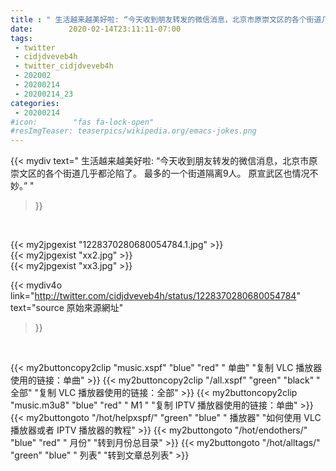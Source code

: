 ```yaml
---
title : " 生活越来越美好啦: “今天收到朋友转发的微信消息，北京市原崇文区的各个街道几乎都沦陷了。&#10;最多的一个街道隔离9人。&#10;原宣武区也情况不妙。”  "
date:        2020-02-14T23:11:11-07:00
tags:
 - twitter
 - cidjdveveb4h
 - twitter_cidjdveveb4h
 - 202002
 - 20200214
 - 20200214_23
categories:
 - 20200214
#icon:        "fas fa-lock-open"
#resImgTeaser: teaserpics/wikipedia.org/emacs-jokes.png
---
```


{{< mydiv text=" 生活越来越美好啦: “今天收到朋友转发的微信消息，北京市原崇文区的各个街道几乎都沦陷了。&#10;最多的一个街道隔离9人。&#10;原宣武区也情况不妙。”  "
>}}
<br>


 {{< my2jpgexist "1228370280680054784.1.jpg" >}}<br> 
 {{< my2jpgexist "xx2.jpg" >}}<br> {{< my2jpgexist "xx3.jpg" >}}<br> 



{{< mydiv4o link="http://twitter.com/cidjdveveb4h/status/1228370280680054784"
text="source 原始來源網址"
>}}


<br>



{{< my2buttoncopy2clip "music.xspf"        "blue"   "red"    " 单曲"  "复制 VLC 播放器使用的链接：单曲" >}} {{< my2buttoncopy2clip "/all.xspf"         "green"  "black"  " 全部"  "复制 VLC 播放器使用的链接：全部" >}} {{< my2buttoncopy2clip "music.m3u8"        "blue"   "red"    " M1 "    "复制 IPTV 播放器使用的链接：单曲" >}} {{< my2buttongoto      "/hot/helpxspf/"    "green"  "blue"   " 播放器" "如何使用 VLC 播放器或者 IPTV 播放器的教程" >}} {{< my2buttongoto      "/hot/endothers/"   "blue"   "red"    " 月份"   "转到月份总目录" >}} {{< my2buttongoto      "/hot/alltags/"     "green"  "blue"   " 列表"   "转到文章总列表" >}} 
